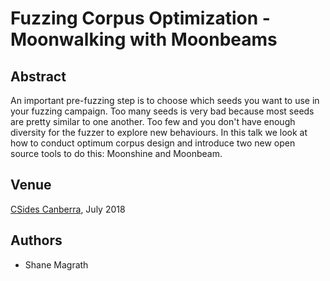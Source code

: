 # Fuzzing Corpus Optimization - Moonwalking with Moonbeams

## Abstract

An important pre-fuzzing step is to choose which seeds you want to use in your
fuzzing campaign. Too many seeds is very bad because most seeds are pretty
similar to one another. Too few and you don't have enough diversity for the
fuzzer to explore new behaviours. In this talk we look at how to conduct
optimum corpus design and introduce two new open source tools to do this:
Moonshine and Moonbeam.

## Venue

[CSides Canberra](http://www.bsidesau.com.au/csides.html), July 2018

## Authors

* Shane Magrath
